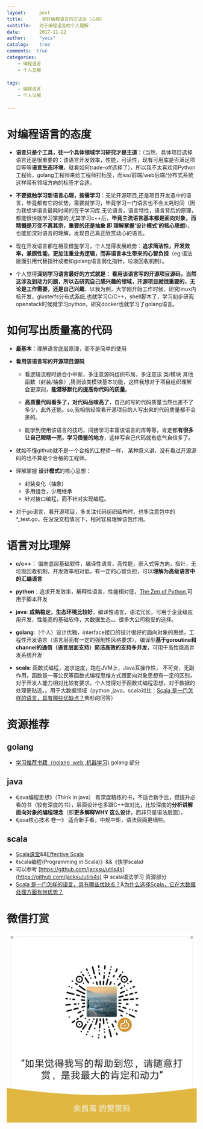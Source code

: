 ```yaml
---
layout:     post
title:       学好编程语言的方法论（心得）
subtitle:   对于编程语言的个人理解
date:       2017-11-22
author:     "yucs"
catalog:    true
comments:  true
categories: 
 	- 编程语言 
	- 个人见解

tags:
    - 编程语言
    - 个人见解
    
---
```



# 对编程语言的态度 

-  **语言只是个工具，往一个具体领域学习研究才是王道**：（当然，具体项目选择语言还是很重要的：该语言开发效率，性能，可读性，现有可用库是否满足项目等等**语言生态环境**，就看如何trade-off选择了），所以我不太喜欢用Python工程师，golang工程师来给工程师打标签，而ios/前端/web后端/分布式系统 这样带有领域方向的标签才合适。


- **不要抵触学习新语言心理，按需学习**：无论开源项目,还是项目开发选中的语言，毕竟都有它的优势，需要就学习，毕竟学习一门语言也不会太耗时间（因为我想学语言最耗时间的在于学习库,无论语言，语言特性，语言背后的原理，都能很快就学习掌握的,尤其学习c++后，**毕竟主流语言基本都是面向对象，而精髓是万变不离其宗，重要的还是抽象 即 理解掌握‘设计模式’的核心思想**)，也能加深对语言的理解，发现自己真正欣赏动心的语言。


- 现在开发语言都在相互借鉴学习，个人觉得发展趋势：**追求简洁性，开发效率，兼顾性能，更加注重业务逻辑，而非语言本生带来的心智负担**（eg:语法层面引用代替指针或者如golang语言弱化指针，垃圾回收机制）。
 
- 个人觉得**深刻学习语言最好的方式就是： 看用该语言写的开源项目源码，当然这涉及到动力问题，所以去研究自己感兴趣的领域，开源项目就很重要的，无论是工作需要，还是自己兴趣**，以我为例，大学刚开始工作时候，研究linux内核开发，glusterfs分布式系统,也就学习C/C++，shell脚本了，学习初步研究openstack时候就学习python，研究docker也就学习了golang语言。



# 如何写出质量高的代码 


- **最基本**：理解语言底层原理，而不是简单的使用

- **看用该语言写的开源项目源码** 
  - 看逻辑流程时适合小中断，多注意源码组织布局，多注意该 类/模块 其他函数（封装/抽象）,猜测该类模块基本功能，这样我想对于项目组织理解会更深刻，**能潜移默化的提高你代码的质量**。

  - **高质量代码看多了，对代码品味高了**，自己的写的代码质量当然也差不了多少，此外还能。so,我相信经常看开源项目的人写出来的代码质量都不会差的。
  - 能学到使用该语言的技巧，间接学习丰富该语言的库等等，肯定都**有很多让自己眼睛一亮，学习借鉴的地方**，这样写自己代码就有底气自信多了。

- 就如不懂github就不是一个合格的工程师一样， 某种意义讲，没有看过开源源码的也不算是个合格的工程师。

- 理解掌握 **设计模式**的核心思想：
	- 封装变化（抽象)
	- 多用组合，少用继承
	- 针对接口编程，而不针对实现编程。


- 对于go语言，看开源项目，多关注代码组织结构时，也多注意包中的*_test.go，在没没文档情况下，相对容易理解该包作用。

# 语言对比理解
  - **c/c++**： 偏向底层基础软件，编译性语言，高性能，嵌入式等方向，指针，无垃圾回收机制，开发效率相对低，有一定的心智负担，可以**理解为高级语言中的汇编语言**
 
  - **python**：追求开发效率，解释性语言，性能相对低，[The Zen of Python](https://www.python.org/dev/peps/pep-0020/),可用于脚本开发
 
  - **java**: **成熟稳定，生态环境比较好**，编译性语言，语法冗长，可用于企业级应用开发，性能高的基础软件，大数据生态。。很多大公司稳妥的选择。
  
  - **golang**:（个人）设计优雅，interface接口的设计很好的面向对象的思想，工程性开发语言（语言层面有一定的强制性风格要求），编译型**基于goroutine和channel的通信（语言层面支持）简洁高效的支持多并发**，可用于高性能高并发系统开发
  
  - **scala**: 函数式编程，追求速度，跑在JVM上，Java互操作性， 不可变，无副作用，函数是一等公民等函数式编程思维方式跟面向对象思想有一定的区别，对于开发人能力相对比较有要求。个人觉得对于函数式编程思想，对于数据的处理更贴近。。用于大数据领域（python ,java，scala对比：[Scala 是一门怎样的语言，具有哪些优缺点？](https://www.zhihu.com/question/19748408/answer/62527490)紫杉的回答）
 
 
# 资源推荐

## golang
- [学习推荐书籍（golang ,web ,机器学习)](http://blog.csdn.net/u010129347/article/details/46601571) golang 部分


## java
- 《java编程思想》（Think in java） 
  有深度精炼的书，不适合新手比，但提升必看的书（较有深度的书），层面设计也多跟C++做对比，比较深度的**分析讲解面向对象的编程理念**（即**更多解释WHY 这么设计**，而非只是语法层面）。
- 《java核心技术 卷一》
   适合新手看，中规中矩，语法层面更细些。
   
   
## scala
- [Scala课堂](http://twitter.github.io/scala_school/zh_cn/index.html)&&[Effective Scala](http://twitter.github.io/effectivescala/index-cn.html)
- 《scala编程(Programming in Scala)》&&《快学scala》
- 可以参考 [https://github.com/jacksu/utils4s](https://github.com/jacksu/utils4s) 中 scala语法学习 资源部分
- [Scala 是一门怎样的语言，具有哪些优缺点？](https://www.zhihu.com/question/19748408/answer/62527490)&[为什么选择Scala，它在大数据处理方面有何优势？](http://blog.csdn.net/scgaliguodong123_/article/details/46277159)


# 微信打赏
![打赏](/picture/WechatIMG2.jpeg)


